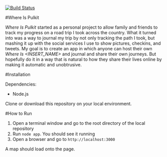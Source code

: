 [![Build Status](https://travis-ci.org/pulkitsethi/where-is-pulkit.svg?branch=master)](https://travis-ci.org/pulkitsethi/where-is-pulkit)

#Where Is Pulkit

*Where Is Pulkit* started as a personal project to allow family and friends to track my progress on a road trip I took across the country. What it turned into was a way to journal my trip by not only tracking the path I took, but mashing it up with the social services I use to show pictures, checkins, and tweets. My goal is to create an app in which anyone can host their own *Where Is <INSERT_NAME>* and journal and share their own journeys. But hopefully do it in a way that is natural to how they share their lives online by making it automatic and unobtrusive.

#Installation

Dependencies:
- Node.js

Clone or download this repository on your local environment.

#How to Run
1. Open a terminal window and go to the root directory of the local repository
2. Run `node app`. You should see it running 
3. Open a browser and go to `http://localhost:3000`

A map should load onto the page.
